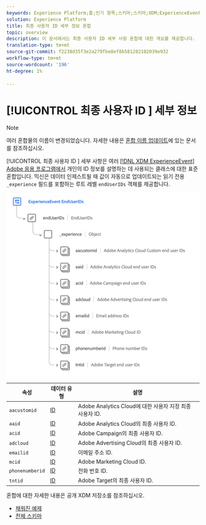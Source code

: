 ```yaml
---
keywords: Experience Platform;홈;인기 항목;스키마;스키마;XDM;ExperienceEvent;필드;스키마;스키마;스키마 디자인;혼합;최종 사용자;id;end-user;ids
solution: Experience Platform
title: 최종 사용자 ID 세부 정보 혼합
topic: overview
description: 이 문서에서는 최종 사용자 ID 세부 사항 혼합에 대한 개요를 제공합니다.
translation-type: tm+mt
source-git-commit: f2238d35f3e2a279fbe8ef8b581282102039e932
workflow-type: tm+mt
source-wordcount: '196'
ht-degree: 1%

---
```



# [!UICONTROL 최종 사용자 ID ] 세부 정보

>[!NOTE]
>
>여러 혼합물의 이름이 변경되었습니다. 자세한 내용은 [혼합 이름 업데이트](../name-updates.md)에 있는 문서를 참조하십시오.

[!UICONTROL 최종 사용자 ID ] 세부 사항은 여러  [[!DNL XDM ExperienceEvent] Adobe 응용 프로그램에서](../../classes/individual-profile.md) 개인의 ID 정보를 설명하는 데 사용되는 클래스에 대한 표준 혼합입니다. 믹신은 데이터 인제스트될 때 값이 자동으로 업데이트되는 읽기 전용 `_experience` 필드를 포함하는 루트 레벨 `endUserIDs` 객체를 제공합니다.

<img src="../../images/mixins/enduserids.png" width="700" /><br />

| 속성 | 데이터 유형 | 설명 |
| --- | --- | --- |
| `aacustomid` | [ID](../../data-types/identity.md) | Adobe Analytics Cloud에 대한 사용자 지정 최종 사용자 ID. |
| `aaid` | [ID](../../data-types/identity.md) | Adobe Analytics Cloud의 최종 사용자 ID. |
| `acid` | [ID](../../data-types/identity.md) | Adobe Campaign의 최종 사용자 ID. |
| `adcloud` | [ID](../../data-types/identity.md) | Adobe Advertising Cloud의 최종 사용자 ID. |
| `emailid` | [ID](../../data-types/identity.md) | 이메일 주소 ID. |
| `mcid` | [ID](../../data-types/identity.md) | Adobe Marketing Cloud ID. |
| `phonenumberid` | [ID](../../data-types/identity.md) | 전화 번호 ID. |
| `tntid` | [ID](../../data-types/identity.md) | Adobe Target의 최종 사용자 ID. |

혼합에 대한 자세한 내용은 공개 XDM 저장소를 참조하십시오.

* [채워진 예제](https://github.com/adobe/xdm/blob/master/components/mixins/experience-event/experienceevent-enduserids.example.1.json)
* [전체 스키마](https://github.com/adobe/xdm/blob/master/components/mixins/experience-event/experienceevent-enduserids.schema.json)
